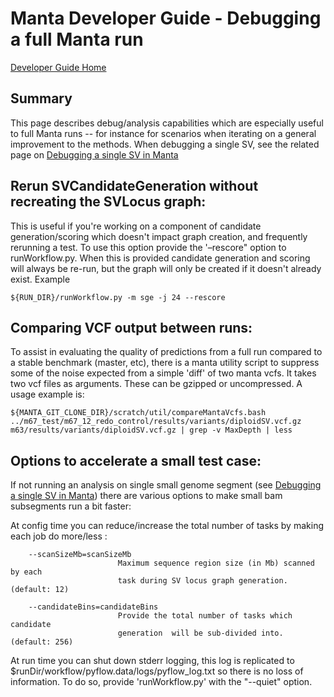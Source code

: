 
# Manta Developer Guide - Debugging a full Manta run

[Developer Guide Home](README.md)

## Summary

This page describes debug/analysis capabilities which are especially useful to full Manta runs -- for instance for scenarios when iterating on a general improvement to the methods. When debugging a single SV, see the related page on [Debugging a single SV in Manta](debugSingleSV.md)

## Rerun SVCandidateGeneration without recreating the SVLocus graph:

This is useful if you're working on a component of candidate generation/scoring which doesn't impact graph creation, and frequently rerunning a test. To use this option provide the '–rescore" option to runWorkflow.py. When this is provided candidate generation and scoring will always be re-run, but the graph will only be created if it doesn't already exist. Example

    ${RUN_DIR}/runWorkflow.py -m sge -j 24 --rescore


## Comparing VCF output between runs:
To assist in evaluating the quality of predictions from a full run compared to a stable benchmark (master, etc), there is a manta utility script to suppress some of the noise expected from a simple 'diff' of two manta vcfs. It takes two vcf files as arguments. These can be gzipped or uncompressed. A usage example is:

    ${MANTA_GIT_CLONE_DIR}/scratch/util/compareMantaVcfs.bash ../m67_test/m67_12_redo_control/results/variants/diploidSV.vcf.gz m63/results/variants/diploidSV.vcf.gz | grep -v MaxDepth | less


## Options to accelerate a small test case:

If not running an analysis on single small genome segment (see [Debugging a single SV in Manta](debugSingleSV.md)) there are various options to make small bam subsegments run a bit faster:

At config time you can reduce/increase the total number of tasks by making each job do more/less :

```
    --scanSizeMb=scanSizeMb
                        Maximum sequence region size (in Mb) scanned by each
                        task during SV locus graph generation. (default: 12)

    --candidateBins=candidateBins
                        Provide the total number of tasks which candidate
                        generation  will be sub-divided into. (default: 256)
```

At run time you can shut down stderr logging, this log is replicated to $runDir/workflow/pyflow.data/logs/pyflow_log.txt so there is no loss of information. To do so, provide 'runWorkflow.py' with the "--quiet" option.
